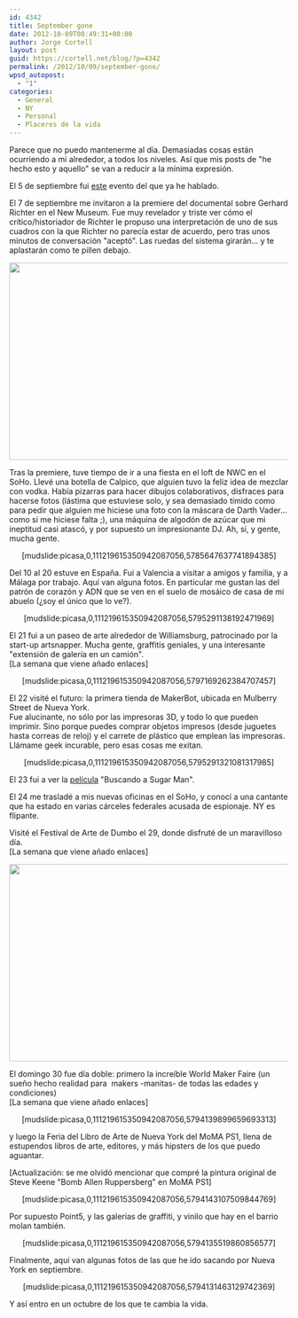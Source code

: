 ```yaml
---
id: 4342
title: September gone
date: 2012-10-09T00:49:31+00:00
author: Jorge Cortell
layout: post
guid: https://cortell.net/blog/?p=4342
permalink: /2012/10/09/september-gone/
wpsd_autopost:
  - "1"
categories:
  - General
  - NY
  - Personal
  - Placeres de la vida
---
```

<p style="text-align: left">
  Parece que no puedo mantenerme al día. Demasiadas cosas están ocurriendo a mi alrededor, a todos los niveles. Así que mis posts de "he hecho esto y aquello" se van a reducir a la mínima expresión.
</p>

El 5 de septiembre fui <a title="https://cortell.net/blog/2012/09/round-table-at-nycba-about-campaign-reform/" href="https://cortell.net/blog/2012/09/round-table-at-nycba-about-campaign-reform/" target="_blank">este</a> evento del que ya he hablado.

El 7 de septiembre me invitaron a la premiere del documental sobre Gerhard Richter en el New Museum. Fue muy revelador y triste ver cómo el crítico/historiador de Richter le propuso una interpretación de uno de sus cuadros con la que Richter no parecía estar de acuerdo, pero tras unos minutos de conversación "aceptó". Las ruedas del sistema girarán… y te aplastarán como te pillen debajo.

<img class="aligncenter" title="New Museum sky room" src="https://lh5.googleusercontent.com/-49WHr0UfQJI/UEqKvaR2F-I/AAAAAAAAGhs/ipDF4nxEMxY/s1219/20120907_200038.jpg" alt="" width="731" height="356" />

<p style="text-align: left">
  Tras la premiere, tuve tiempo de ir a una fiesta en el loft de NWC en el SoHo. Llevé una botella de Calpico, que alguien tuvo la feliz idea de mezclar con vodka. Había pizarras para hacer dibujos colaborativos, disfraces para hacerse fotos (lástima que estuviese solo, y sea demasiado tímido como para pedir que alguien me hiciese una foto con la máscara de Darth Vader… como si me hiciese falta ;), una máquina de algodón de azúcar que mi ineptitud casi atascó, y por supuesto un impresionante DJ. Ah, sí, y gente, mucha gente.
</p>

<p style="text-align: center">
  [mudslide:picasa,0,111219615350942087056,5785647637741894385]
</p>

<p style="text-align: left">
  Del 10 al 20 estuve en España. Fui a Valencia a visitar a amigos y familia, y a Málaga por trabajo. Aquí van alguna fotos. En particular me gustan las del patrón de corazón y ADN que se ven en el suelo de mosáico de casa de mi abuelo (¿soy el único que lo ve?).
</p>

<p style="text-align: center">
  [mudslide:picasa,0,111219615350942087056,5795291138192471969]
</p>

<p style="text-align: left">
  El 21 fui a un paseo de arte alrededor de Williamsburg, patrocinado por la start-up artsnapper. Mucha gente, graffitis geniales, y una interesante "extensión de galería en un camión". <br />[La semana que viene añado enlaces]
</p>

<p style="text-align: center">
  [mudslide:picasa,0,111219615350942087056,5797169262384707457]
</p>

<p style="text-align: left">
  El 22 visité el futuro: la primera tienda de MakerBot, ubicada en Mulberry Street de Nueva York. <br />Fue alucinante, no sólo por las impresoras 3D, y todo lo que pueden imprimir. Sino porque puedes comprar objetos impresos (desde juguetes hasta correas de reloj) y el carrete de plástico que emplean las impresoras. Llámame geek incurable, pero esas cosas me exitan.
</p>

<p style="text-align: center">
  [mudslide:picasa,0,111219615350942087056,5795291321081317985]
</p>

<p style="text-align: left">
  El 23 fui a ver la <a title="https://cortell.net/blog/2012/09/searching-for-sugar-man/" href="https://cortell.net/blog/2012/09/searching-for-sugar-man/" target="_blank">película</a> "Buscando a Sugar Man".
</p>

<p style="text-align: left">
  El 24 me trasladé a mis nuevas oficinas en el SoHo, y conocí a una cantante que ha estado en varias cárceles federales acusada de espionaje. NY es flipante.
</p>

Visité el Festival de Arte de Dumbo el 29, donde disfruté de un maravilloso día.  
[La semana que viene añado enlaces]

<p style="text-align: center">
  <img class="aligncenter" title="Dumbo Art Festival" src="https://lh3.googleusercontent.com/-jEhmtDDVM8g/UGdkyTTIKDI/AAAAAAAAGIc/p38ZvvAPjdk/s1162/20120929_170433.jpg" alt="" width="697" height="356" />
</p>

<p style="text-align: left">
  El domingo 30 fue día doble: primero la increíble World Maker Faire (un sueño hecho realidad para  makers -manitas- de todas las edades y condiciones)<br />[La semana que viene añado enlaces]
</p>

<p style="text-align: center">
  [mudslide:picasa,0,111219615350942087056,5794139899659693313]
</p>

<p style="text-align: left">
  y luego la Feria del Libro de Arte de Nueva York del MoMA PS1, llena de estupendos libros de arte, editores, y más hipsters de los que puedo aguantar.
</p>

<p style="text-align: left">
  [Actualización: se me olvidó mencionar que compré la pintura original de Steve Keene "Bomb Allen Ruppersberg" en MoMA PS1]
</p>

<p style="text-align: center">
  [mudslide:picasa,0,111219615350942087056,5794143107509844769]
</p>

<p style="text-align: left">
  Por supuesto Point5, y las galerías de graffiti, y vinilo que hay en el barrio molan también.
</p>

<p style="text-align: center">
  [mudslide:picasa,0,111219615350942087056,5794135519860856577]
</p>

<p style="text-align: left">
  Finalmente, aquí van algunas fotos de las que he ido sacando por Nueva York en septiembre.
</p>

<p style="text-align: center">
  [mudslide:picasa,0,111219615350942087056,5794131463129742369]
</p>

<p style="text-align: left">
  Y así entro en un octubre de los que te cambia la vida.
</p>